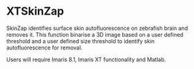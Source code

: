 # XTSkinZap

SkinZap identifies surface skin autofluorescence on zebrafish brain and removes it. This function binarise a 3D image based on a user defined threshold and a user defined size threshold to identify skin autofluorescence for removal.

Users will require Imaris 8.1, Imaris XT functionality and Matlab.
